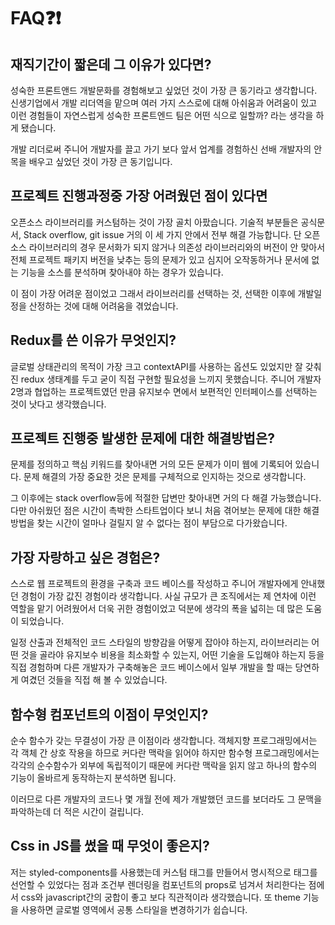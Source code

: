 # FAQ❓❗

## 재직기간이 짧은데 그 이유가 있다면?

성숙한 프론트앤드 개발문화를 경험해보고 싶었던 것이 가장 큰 동기라고 생각합니다.
신생기업에서 개발 리더역을 맡으며 여러 가지 스스로에 대해 아쉬움과 어려움이 있고
이런 경험들이 자연스럽게 성숙한 프론트엔드 팀은 어떤 식으로 일할까? 라는 생각을 하게 됐습니다.

개발 리더로써 주니어 개발자를 끌고 가기 보다 앞서 업계를 경험하신 선배 개발자의 안목을 배우고 싶었던 것이 가장 큰 동기입니다.

## 프로젝트 진행과정중 가장 어려웠던 점이 있다면

오픈소스 라이브러리를 커스텀하는 것이 가장 골치 아팠습니다.
기술적 부분들은 공식문서, Stack overflow, git issue 거의 이 세 가지 안에서 전부 해결 가능합니다.
단 오픈소스 라이브러리의 경우 문서화가 되지 않거나
의존성 라이브러리와의 버전이 안 맞아서 전체 프로젝트 패키지 버전을 낮추는 등의 문제가 있고
심지어 오작동하거나 문서에 없는 기능을 소스를 분석하며 찾아내야 하는 경우가 있습니다.

이 점이 가장 어려운 점이었고 그래서 라이브러리를 선택하는 것,
선택한 이후에 개발일정을 산정하는 것에 대해 어려움을 겪었습니다.

## Redux를 쓴 이유가 무엇인지?

글로벌 상태관리의 목적이 가장 크고 contextAPI를 사용하는 옵션도 있었지만
잘 갖춰진 redux 생태계를 두고 굳이 직접 구현할 필요성을 느끼지 못했습니다.
주니어 개발자 2명과 협업하는 프로젝트였던 만큼 유지보수 면에서 보편적인 인터페이스를 선택하는 것이 낫다고 생각했습니다.

## 프로젝트 진행중 발생한 문제에 대한 해결방법은?

문제를 정의하고 핵심 키워드를 찾아내면 거의 모든 문제가 이미 웹에 기록되어 있습니다.
문제 해결의 가장 중요한 것은 문제를 구체적으로 인지하는 것으로 생각합니다.

그 이후에는 stack overflow등에 적절한 답변만 찾아내면 거의 다 해결 가능했습니다.
다만 아쉬웠던 점은 시간이 촉박한 스타트업이다 보니 처음 겪어보는 문제에 대한 해결방법을 찾는 시간이 얼마나 걸릴지 알 수 없다는 점이 부담으로 다가왔습니다.

## 가장 자랑하고 싶은 경험은?

스스로 웹 프로젝트의 환경을 구축과 코드 베이스를 작성하고 주니어 개발자에게 안내했던 경험이 가장 값진 경험이라 생각합니다.
사실 규모가 큰 조직에서는 제 연차에 이런 역할을 맡기 어려웠어서 더욱 귀한 경험이었고 덕분에 생각의 폭을 넓히는 데 많은 도움이 되었습니다.

일정 산출과 전체적인 코드 스타일의 방향감을 어떻게 잡아야 하는지,
라이브러리는 어떤 것을 골라야 유지보수 비용을 최소화할 수 있는지,
어떤 기술을 도입해야 하는지 등을 직접 경험하며 다른 개발자가 구축해놓은 코드 베이스에서 일부 개발을 할 때는 당연하게 여겼던 것들을 직접 해 볼 수 있었습니다.

## 함수형 컴포넌트의 이점이 무엇인지?

순수 함수가 갖는 무결성이 가장 큰 이점이라 생각합니다.
객체지향 프로그래밍에서는 각 객체 간 상호 작용을 하므로 커다란 맥락을 읽어야 하지만
함수형 프로그래밍에서는 각각의 순수함수가 외부에 독립적이기 때문에 커다란 맥락을 읽지 않고 하나의 함수의 기능이 올바르게 동작하는지 분석하면 됩니다.

이러므로 다른 개발자의 코드나 몇 개월 전에 제가 개발했던 코드를 보더라도 그 문맥을 파악하는데 더 적은 시간이 걸립니다.

## Css in JS를 썼을 때 무엇이 좋은지?

저는 styled-components를 사용했는데 커스텀 태그를 만들어서 명시적으로 태그를 선언할 수 있었다는 점과 조건부 렌더링을 컴포넌트의 props로 넘겨서 처리한다는 점에서
css와 javascript간의 궁합이 좋고 보다 직관적이라 생각했습니다.
또 theme 기능을 사용하면 글로벌 영역에서 공통 스타일을 변경하기가 쉽습니다.
